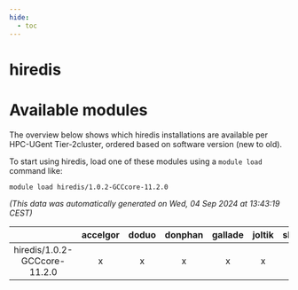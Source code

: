 ```yaml
---
hide:
  - toc
---
```


hiredis
=======

# Available modules


The overview below shows which hiredis installations are available per HPC-UGent Tier-2cluster, ordered based on software version (new to old).

To start using hiredis, load one of these modules using a `module load` command like:

```shell
module load hiredis/1.0.2-GCCcore-11.2.0
```

*(This data was automatically generated on Wed, 04 Sep 2024 at 13:43:19 CEST)*  

| |accelgor|doduo|donphan|gallade|joltik|shinx|skitty|
| :---: | :---: | :---: | :---: | :---: | :---: | :---: | :---: |
|hiredis/1.0.2-GCCcore-11.2.0|x|x|x|x|x|-|x|
